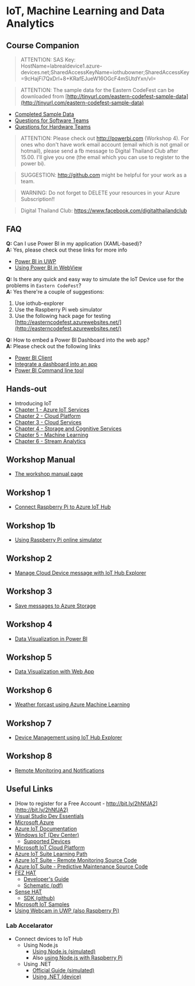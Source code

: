 # IoT, Machine Learning and Data Analytics
## Course Companion

> ATTENTION: SAS Key:  
HostName=labrealdevice1.azure-devices.net;SharedAccessKeyName=iothubowner;SharedAccessKey=9cHajFi7QxDrl+8+KRafEJueW16OGcF4mSUtdYxn/vI=

> ATTENTION: The sample data for the Eastern CodeFest can be downloaded from
[http://tinyurl.com/eastern-codefest-sample-data](http://tinyurl.com/eastern-codefest-sample-data)
* [Completed Sample Data](http://tinyurl.com/yagfk28o)
* [Questions for Software Teams](https://easterncodefest.blob.core.windows.net/sample-data/sw.pdf)
* [Questions for Hardware Teams](https://easterncodefest.blob.core.windows.net/sample-data/hw.pdf)

> ATTENTION: Please check out http://powerbi.com (Workshop 4).
For ones who don't have work email account (email which is not gmail or hotmail),
please send a fb message to Digital Thailand Club after 15.00.
I'll give you one (the email which you can use to register to the power bi).

> SUGGESTION: http://github.com might be helpful for your work as a team.

> WARNING: Do not forget to DELETE your resources in your Azure Subscription!!

> Digital Thailand Club: https://www.facebook.com/digitalthailandclub

## FAQ
**Q:** Can I use Power BI in my application (XAML-based)?  
**A:** Yes, please check out these links for more info  
* [Power BI in UWP](http://community.powerbi.com/t5/Desktop/Power-BI-Embedded-Integrate-a-report-into-a-UWP-app/td-p/59360)
* [Using Power BI in WebView](https://gist.github.com/itsananderson/14a179174ea65e246ce7)

**Q:** Is there any quick and easy way to simulate the IoT Device use for the problems in `Eastern CodeFest`?  
**A:** Yes there're a couple of suggestions:
1. Use iothub-explorer
1. Use the Raspberry Pi web simulator
1. Use the following hack page for testing [http://easterncodefest.azurewebsites.net/](http://easterncodefest.azurewebsites.net/)

**Q:** How to embed a Power BI Dashboard into the web app?  
**A:** Please check out the following links  
* [Power BI Client](https://microsoft.github.io/PowerBI-JavaScript/)
* [Integrate a dashboard into an app](https://powerbi.microsoft.com/en-us/documentation/powerbi-developer-integrate-dashboard/)
* [Power BI Command line tool](https://github.com/Microsoft/PowerBI-cli)

## Hands-out
* Introducing IoT
* [Chapter 1 - Azure IoT Services](slides/m01_azure_iot.pdf)
* [Chapter 2 - Cloud Platform](slides/m02_cloud.pdf)
* [Chapter 3 - Cloud Services](slides/m03_cloud15.pdf)
* [Chapter 4 - Storage and Cognitive Services](slides/m04_storage.pdf)
* [Chapter 5 - Machine Learning](slides/m05_machine_learning.pdf)
* [Chapter 6 - Stream Analytics](slides/m06_stream_analytics.pdf)

## Workshop Manual
* [The workshop manual page](https://www.gitbook.com/book/tlaothong/azure-iot-workshop)

## Workshop 1
* [Connect Raspberry Pi to Azure IoT Hub](https://tlaothong.gitbooks.io/azure-iot-workshop/content/iot-hub-raspberry-pi-kit-node-get-started.html)

## Workshop 1b
* [Using Raspberry Pi online simulator](https://tlaothong.gitbooks.io/azure-iot-workshop/content/iot-hub-raspberry-pi-web-simulator-get-started.html)

## Workshop 2
* [Manage Cloud Device message with IoT Hub Explorer](https://tlaothong.gitbooks.io/azure-iot-workshop/content/iot-hub-explorer-cloud-device-messaging.html)

## Workshop 3
* [Save messages to Azure Storage](https://tlaothong.gitbooks.io/azure-iot-workshop/content/iot-hub-store-data-in-azure-table-storage.html)

## Workshop 4
* [Data Visualization in Power BI](https://tlaothong.gitbooks.io/azure-iot-workshop/content/iot-hub-live-data-visualization-in-power-bi.html)

## Workshop 5
* [Data Visualization with Web App](https://tlaothong.gitbooks.io/azure-iot-workshop/content/iot-hub-live-data-visualization-in-web-apps.html)

## Workshop 6
* [Weather forcast using Azure Machine Learning](https://tlaothong.gitbooks.io/azure-iot-workshop/content/iot-hub-weather-forecast-machine-learning.html)

## Workshop 7
* [Device Management using IoT Hub Explorer](https://tlaothong.gitbooks.io/azure-iot-workshop/content/iot-hub-device-management-iothub-explorer.html)

## Workshop 8
* [Remote Monitoring and Notifications](https://tlaothong.gitbooks.io/azure-iot-workshop/content/iot-hub-monitoring-notifications-with-azure-logic-apps.html)

## Useful Links
* [How to register for a Free Account - http://bit.ly/2hNfJA2](http://bit.ly/2hNfJA2)
* [Visual Studio Dev Essentials](https://www.visualstudio.com/dev-essentials/)
* [Microsoft Azure](https://azure.com)
* [Azure IoT Documentation](https://docs.microsoft.com/en-us/azure/#pivot=services&panel=iot)
* [Windows IoT (Dev Center)](https://developer.microsoft.com/windows/iot)
    * [Supported Devices](https://developer.microsoft.com/windows/iot/explore/deviceoptions)
* [Microsoft IoT Cloud Platform](https://www.microsoft.com/en-us/cloud-platform/internet-of-things)
* [Azure IoT Suite Learning Path](https://azure.microsoft.com/en-us/documentation/learning-paths/iot-suite/)
* [Azure IoT Suite - Remote Monitoring Source Code](https://github.com/Azure/azure-iot-remote-monitoring)
* [Azure IoT Suite - Predictive Maintenance Source Code](https://github.com/Azure/azure-iot-predictive-maintenance)
* [FEZ HAT](https://www.ghielectronics.com/catalog/product/500)
    * [Developer's Guide](https://www.ghielectronics.com/docs/329/fez-hat-developers-guide)
    * [Schematic (pdf)](http://www.ghielectronics.com/downloads/schematic/FEZ_HAT_SCH.pdf)
* [Sense HAT](https://www.hackster.io/laserbrain/windows-iot-sense-hat)
    * [SDK (github)](https://github.com/emmellsoft/RPi.SenseHat)
* [Microsoft IoT Samples](https://github.com/ms-iot/samples)
* [Using Webcam in UWP (also Raspberry Pi)](https://developer.microsoft.com/en-us/windows/iot/samples/webcamapp)

### Lab Accelarator
* Connect devices to IoT Hub
    * Using Node.js
        * [Using Node.js (simulated)](https://docs.microsoft.com/en-us/azure/iot-hub/iot-hub-node-node-device-management-get-started)
        * Also [using Node.js with Raspberry Pi](https://docs.microsoft.com/en-us/azure/iot-hub/iot-hub-raspberry-pi-kit-node-get-started)
    * Using .NET
        * [Official Guide (simulated)](https://docs.microsoft.com/en-us/azure/iot-hub/iot-hub-csharp-csharp-getstarted)
        * [Using .NET (device)](how2/netdevice2iothub.md)
